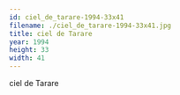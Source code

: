 ```yaml
---
id: ciel_de_tarare-1994-33x41
filename: ./ciel_de_tarare-1994-33x41.jpg
title: ciel de Tarare
year: 1994
height: 33
width: 41
---
```


ciel de Tarare
